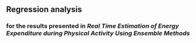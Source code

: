 ## Regression analysis 
### for the results presented in *Real Time Estimation of Energy Expenditure during Physical Activity Using Ensemble Methods*


